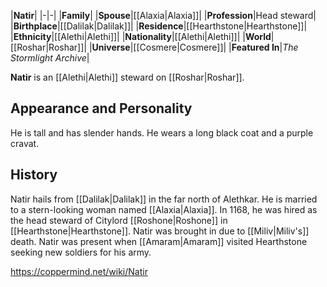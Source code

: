 |**Natir**|
|-|-|
|**Family**|
|**Spouse**|[[Alaxia\|Alaxia]]|
|**Profession**|Head steward|
|**Birthplace**|[[Dalilak\|Dalilak]]|
|**Residence**|[[Hearthstone\|Hearthstone]]|
|**Ethnicity**|[[Alethi\|Alethi]]|
|**Nationality**|[[Alethi\|Alethi]]|
|**World**|[[Roshar\|Roshar]]|
|**Universe**|[[Cosmere\|Cosmere]]|
|**Featured In**|*The Stormlight Archive*|

**Natir** is an [[Alethi\|Alethi]] steward on [[Roshar\|Roshar]].

## Appearance and Personality
He is tall and has slender hands. He wears a long black coat and a purple cravat.

## History
Natir hails from [[Dalilak\|Dalilak]] in the far north of Alethkar. He is married to a stern-looking woman named [[Alaxia\|Alaxia]].
In 1168, he was hired as the head steward of Citylord [[Roshone\|Roshone]] in [[Hearthstone\|Hearthstone]]. Natir was brought in due to [[Miliv\|Miliv's]] death.
Natir was present when [[Amaram\|Amaram]] visited Hearthstone seeking new soldiers for his army.



https://coppermind.net/wiki/Natir